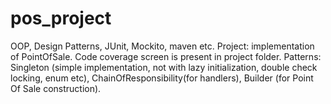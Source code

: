 # pos_project
OOP, Design Patterns, JUnit, Mockito, maven etc.
Project: implementation of PointOfSale.
Code coverage screen is present in project folder.
Patterns: Singleton (simple implementation, not with lazy initialization, double check locking, enum etc), ChainOfResponsibility(for handlers), Builder (for Point Of Sale construction).

